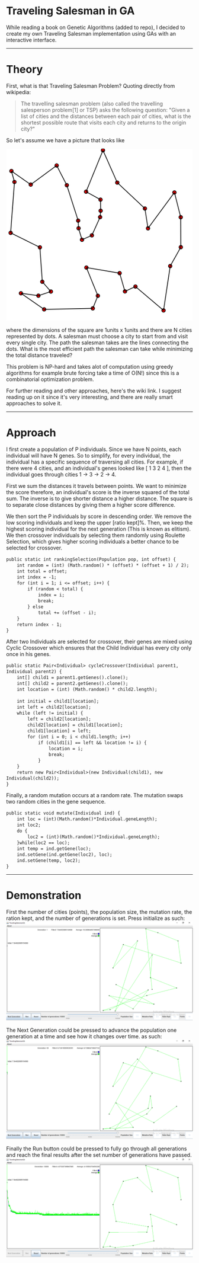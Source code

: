 # Traveling Salesman in GA

While reading a book on Genetic Algorithms (added to repo), I decided to create my own Traveling Salesman implementation using GAs with an interactive interface.

---
# Theory

First, what is that Traveling Salesman Problem? 
Quoting directly from wikipedia:
> The travelling salesman problem (also called the travelling salesperson problem[1] or TSP) asks the following question: "Given a list of cities and the distances between each pair of cities, what is the shortest possible route that visits each city and returns to the origin city?"

So let's assume we have a picture that looks like 

![salesman](./images/salesman.png)

where the dimensions of the square are 1units x 1units and there are N cities represented by dots. A salesman must choose a city to start from and visit every single city. The path the salesman takes are the lines connecting the dots. What is the most efficient path the salesman can take while minimizing the total distance traveled?

This problem is NP-hard and takes alot of computation using greedy algorithms for example brute forcing take a time of O(N!) since this is a combinatorial optimization problem.

For further reading and other approaches, here's the wiki link. I suggest reading up on it since it's very interesting, and there are really smart approaches to solve it.

---

# Approach

I first create a population of P individuals. Since we have N points, each individual will have N genes. So to simplify, for every individual, the individual has a specific sequence of traversing all cities. For example, if there were 4 cities, and an individual's genes looked like [ 1 3 2 4 ], then the individual goes through cities 1 -> 3 -> 2 -> 4.

First we sum the distances it travels between points. We want to minimize the score therefore, an individual's score is the inverse squared of the total sum. The inverse is to give shorter distance a higher distance. The square is to separate close distances by giving them a higher score difference.

We then sort the P individuals by score in descending order. We remove the low scoring individuals and keep the upper [ratio kept]%. Then, we keep the highest scoring individual for the next generation (This is known as elitism). We then crossover individuals by selecting them randomly using Roulette Selection, which gives higher scoring individuals a better chance to be selected for crossover.

    public static int rankingSelection(Population pop, int offset) {
		int random = (int) (Math.random() * (offset) * (offset + 1) / 2);
		int total = offset;
		int index = -1;
		for (int i = 1; i <= offset; i++) {
			if (random < total) {
				index = i;
				break;
			} else
				total += (offset - i);
		}
		return index - 1;
	}

After two Individuals are selected for crossover, their genes are mixed using Cyclic Crossover which ensures that the Child Individual has every city only once in his genes.

    public static Pair<Individual> cycleCrossover(Individual parent1, Individual parent2) {
		int[] child1 = parent1.getGenes().clone();
		int[] child2 = parent2.getGenes().clone();
		int location = (int) (Math.random() * child2.length);

        int initial = child1[location];
		int left = child2[location];
		while (left != initial) {
			left = child2[location];
			child2[location] = child1[location];
			child1[location] = left;
			for (int i = 0; i < child1.length; i++)
				if (child1[i] == left && location != i) {
					location = i;
					break;
				}
		}
		return new Pair<Individual>(new Individual(child1), new Individual(child2));
	}
Finally, a random mutation occurs at a random rate. The mutation swaps two random cities in the gene sequence.

    public static void mutate(Individual ind) {
		int loc = (int)(Math.random()*Individual.geneLength);
		int loc2;
		do {
			loc2 = (int)(Math.random()*Individual.geneLength);
		}while(loc2 == loc);
		int temp = ind.getGene(loc);
		ind.setGene(ind.getGene(loc2), loc);
		ind.setGene(temp, loc2);
	}
---
# Demonstration

First the number of cities (points), the population size, the mutation rate, the ration kept, and the number of generations is set. Press initialize as such:
![initialize](./images/initial.PNG)

The Next Generation could be pressed to advance the population one generation at a time and see how it changes over time. as such:
![nextgen](./images/nextgen.PNG)

Finally the Run button could be pressed to fully go through all generations and reach the final results after the set number of generations have passed.
![run](./images/run.PNG)
